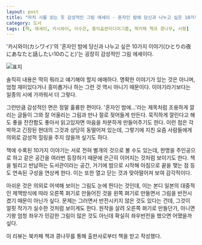 ```yaml
---
layout: post
title: "마치 시를 읽는 듯 감성적인 그림 에세이 - 혼자인 밤에 당신과 나누고 싶은 10가지 이야기"
category: 도서
tags: [책, 에세이, 카시와이, 이수은, 홍익출판미디어그룹, 북카페 책과 콩나무, 서평]
---
```


'카시와이(カシワイ)'의
'혼자인 밤에 당신과 나누고 싶은 10가지 이야기(ひとりの夜にあなたと話したい10のこと)'는
굉장히 감성적인 그림 에세이다.

![표지](https://images2.imgbox.com/e8/87/MA2di1tO_o.jpg)

솔직히 내용은 딱히 뭐라고 얘기해야 할지 애매하다.
명확한 이야기가 있는 것은 아니며,
엄청 재미있다거나 흥미롭거나 하는 그런 것 역시 아니기 때문이다.
이야기라기보다는 일종의 시에 가까워서 더 그렇다.

그런만큼 감성적인 면은 정말 훌륭한 편이다.
'혼자인 밤에...'라는 제목처럼 조용하게 깔리는 글들이
그와 잘 어울리는 그림과 만나 절로 젖어들게 만든다.
묵직하게 깔린다고 해도 좋을 잔잔함도 좋아서
읽고있자면 마음을 차분하게 만들어주기도 한다.
이런 점은 각박하고 긴장된 현대의 그것과 상당히 동떨어져 있는데,
그렇기에 지친 요즘 사람들에게 의외로 감성적 힐링을 주지 않을까 싶기도 하다.

책에 수록된 10가지 이야기는 서로 전혀 별개의 것으로 볼 수도 있는데,
한명을 주인공으로 하고 같은 공간을 여러번 등장하기 때문에
은근히 이어지는 것처럼 보이기도 한다.
책을 빌리고 반납하는 도서관이라는 공간,
거기에 밤으로 시작해 아침으로 끝을 맺는 점 등도 연속된 구성을 연상케 한다.
이는 또한 열고 닫는 것과 맞아떨어져 보여 감각적이다.

아쉬운 것은 의외로 어색해 보이는 그림도 눈에 띈다는 것인데,
이는 본디 일본의 대중적인 제책방식에 따라 오른쪽 펴기로 만들어진 것을
왼쪽 펴기로 만들면서 그림을 반전시켰기 때문이 아닌가 싶다.
문제는 그러면서 반전시키지 않은 것도 있다는 건데,
그것이 얼핏 작가가 실수한 것처럼 보이게도 한다.
원작을 살려 오른쪽 펴기로 만들던가,
아니면 기왕 엄청 좌우가 민감한 그림이 많은 것도 아닌데
확실히 좌우반전을 했으면 어땠을까 싶다.



<div class="im im-info">
이 리뷰는 북카페 책과 콩나무를 통해 출판사로부터 책을 받고 작성했다.
</div>
